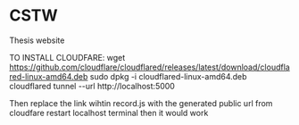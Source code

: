 # CSTW
Thesis website


TO INSTALL CLOUDFARE:
wget https://github.com/cloudflare/cloudflared/releases/latest/download/cloudflared-linux-amd64.deb
sudo dpkg -i cloudflared-linux-amd64.deb
cloudflared tunnel --url http://localhost:5000

Then replace the link wihtin record.js with the generated public url from cloudfare
restart localhost terminal then it would work
